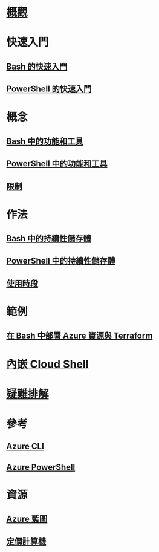 # [概觀](overview.md)

# 快速入門
## [Bash 的快速入門](quickstart.md)
## [PowerShell 的快速入門](quickstart-powershell.md)

# 概念
## [Bash 中的功能和工具](features.md)
## [PowerShell 中的功能和工具](features-powershell.md)
## [限制](limitations.md)

# 作法
## [Bash 中的持續性儲存體](persisting-shell-storage.md)
## [PowerShell 中的持續性儲存體](persisting-shell-storage-powershell.md)
## [使用時段](using-the-shell-window.md)

# 範例
## [在 Bash 中部署 Azure 資源與 Terraform](example-terraform-bash.md)

# [內嵌 Cloud Shell](embed-cloud-shell.md)

# [疑難排解](troubleshooting.md)

# 參考
## [Azure CLI](/cli/azure)
## [Azure PowerShell](/powershell/azure)

# 資源
## [Azure 藍圖](https://azure.microsoft.com/roadmap/?category=monitoring-management)
## [定價計算機](https://azure.microsoft.com/pricing/calculator/)
